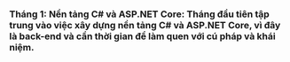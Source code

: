 ### Tháng 1: Nền tảng C# và ASP.NET Core: Tháng đầu tiên tập trung vào việc xây dựng nền tảng C# và ASP.NET Core, vì đây là back-end và cần thời gian để làm quen với cú pháp và khái niệm.